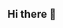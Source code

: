 ## Hi there 👋

<!--
**jaivarshanv/jaivarshanv** is a ✨ _special_ ✨ repository because its `README.md` (this file) appears on your GitHub profile.

Here are some ideas to get you started:

- 🔭 I’m currently working on python
- 🌱 I’m currently learning Computer Science Engineering
- 👯 I’m looking to collaborate on coding,hackathons and tech
- 🤔 I’m looking for help with many things lol
- 💬 Ask me about computer
- 📫 How to reach me: jaivarshan.files@gmail.com
- 😄 Pronouns: He/Him
- ⚡ Fun fact: uhmmm 

